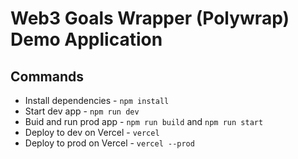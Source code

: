 # Web3 Goals Wrapper (Polywrap) Demo Application

## Commands

- Install dependencies - `npm install`
- Start dev app - `npm run dev`
- Buid and run prod app - `npm run build` and `npm run start`
- Deploy to dev on Vercel - `vercel`
- Deploy to prod on Vercel - `vercel --prod`